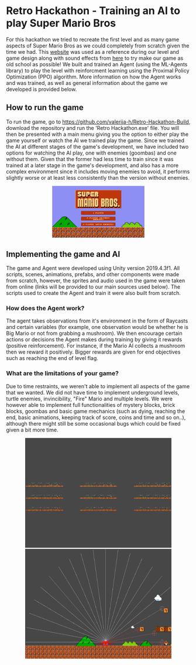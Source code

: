 # Retro Hackathon - Training an AI to play Super Mario Bros
For this hackathon we tried to recreate the first level and as many game aspects of Super Mario Bros as we could completely from scratch given the time we had. This [website](https://supermarioemulator.com/supermario.php) was used as a reference during our level and game design along with sound effects from [here](https://themushroomkingdom.net/media/smb/wav) to try make our game as old school as possible! We built and trained an Agent (using the ML-Agents library) to play the level with reinforcment learning using the Proximal Policy Optimization (PPO) algorithm. More information on how the Agent works and was trained, as well as general information about the game we developed is provided below.

## How to run the game
To run the game, go to https://github.com/valerija-h/Retro-Hackathon-Build, download the repository and run the 'Retro Hackathon.exe' file. You will then be presented with a main menu giving you the option to either play the game yourself or watch the AI we trained play the game. Since we trained the AI at different stages of the game's development, we have included two options for watching the AI play, one with enemies (goombas) and one without them. Given that the former had less time to train since it was trained at a later stage in the game's development, and also has a more complex environment since it includes moving enemies to avoid, it performs slightly worse or at least less consistently than the version without enemies. 

<p align="center">
  <img src="https://github.com/valerija-h/Retro-Hackathon/blob/main/Main%20Menu.jpg" width="50%" height="50%">
</p>

## Implementing the game and AI
The game and Agent were developed using Unity version 2019.4.3f1. All scripts, scenes, animations, prefabs, and other components were made from scratch, however, the sprites and audio used in the game were taken from online (links will be provided to our main sources used below). The scripts used to create the Agent and train it were also built from scratch. 

### How does the Agent work?
The agent takes observations from it's environment in the form of Raycasts and certain variables (for example, one observation would be whether he is Big Mario or not from grabbing a mushroom). We then encourage certain actions or decisions the Agent makes during training by giving it rewards (positive reinforcement). For instance, if the Mario AI collects a mushroom then we reward it positively. Bigger rewards are given for end objectives such as reaching the end of level flag.

### What are the limitations of your game?
Due to time restraints, we weren't able to implement all aspects of the game that we wanted. We did not have time to implement underground levels, turtle enemies, invincibility, "Fire" Mario and multiple levels. We were however able to implement full functionalities of mystery blocks, brick blocks, goombas and basic game mechanics (such as dying, reaching the end, basic animations, keeping track of score, coins and time and so on..), although there might still be some occasional bugs which could be fixed given a bit more time.

<p align="center">
  <img src="https://github.com/valerija-h/Retro-Hackathon/blob/main/Multiple%20Environments.png" width="400px" height="300px">
  <img src="https://github.com/valerija-h/Retro-Hackathon/blob/main/Raycasts.png" width="400px" height="300px">
</p>
